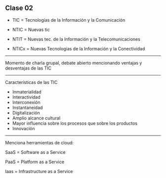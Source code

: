 ## Clase 02

- TIC = Tecnologías de la Información y la Comunicación 

- NTIC = Nuevas tic

- NTIT = Nuevas tec. de la Información y la Telecomunicaciones

- NTICx = Nuevas Tecnologias de la Información y la Conectividad

---

Momento de charla grupal, debate abierto mencionando ventajas y desventajas de las TIC

---

Características de las TIC

- Inmaterialidad
- Interactividad
- Interconexión
- Instantaneidad
- Digitalización
- Amplio alcance cultural
- Mayor influencia sobre los procesos que sobre los productos
- Innovación

---

Menciona herramientas de cloud:

SaaS = Software as a Service

PaaS = Platform as a Service

Iaas = Infrastructure as a Service
